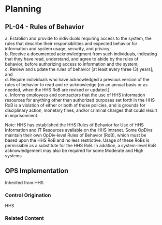 # Planning
## PL-04 - Rules of Behavior

a. Establish and provide to individuals requiring access to the system, the rules that describe their responsibilities and expected behavior for information and system usage, security, and privacy;<br />
b. Receive a documented acknowledgment from such individuals, indicating that they have read, understand, and agree to abide by the rules of behavior, before authorizing access to information and the system;<br />
c. Review and update the rules of behavior [at least every three (3) years]; and<br />
d. Require individuals who have acknowledged a previous version of the rules of behavior to read and re-acknowledge [on an annual basis or as needed, when the HHS RoB are revised or updated.]<br />
e. Informs employees and contractors that the use of HHS information resources for anything other than authorized purposes set forth in the HHS RoB is a violation of either or both of those policies, and is grounds for disciplinary action, monetary fines, and/or criminal charges that could result in imprisonment.

Note: HHS has established the HHS Rules of Behavior for Use of HHS Information and IT Resources available on the HHS intranet. Some OpDivs maintain their own OpDiv-level Rules of Behavior (RoB), which must be based upon the HHS RoB and no less restrictive. Usage of these RoBs is permissible as a substitute for the HHS RoB. In addition, a system-level RoB acknowledgement may also be required for some Moderate and High systems

## OPS Implementation

Inherited from HHS

### Control Origination

HHS

### Related Content
